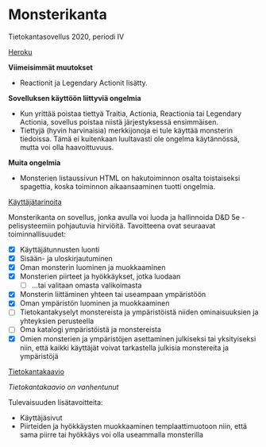 # Monsterikanta
Tietokantasovellus 2020, periodi IV

[Heroku](http://tsoha-monsterikanta.herokuapp.com/)

**Viimeisimmät muutokset**
- Reactionit ja Legendary Actionit lisätty.

**Sovelluksen käyttöön liittyviä ongelmia**
- Kun yrittää poistaa tiettyä Traitia, Actionia, Reactionia tai Legendary Actionia, sovellus poistaa niistä järjestyksessä ensimmäisen.
- Tiettyjä (hyvin harvinaisia) merkkijonoja ei tule käyttää monsterin tiedoissa. Tämä ei kuitenkaan luultavasti ole ongelma käytännössä, mutta voi olla haavoittuvuus.

**Muita ongelmia**
- Monsterien listaussivun HTML on hakutoiminnon osalta toistaiseksi spagettia, koska toiminnon aikaansaaminen tuotti ongelmia.


[Käyttäjätarinoita](https://github.com/luuranko/monsterikanta/blob/master/documentation/userstory.md)

Monsterikanta on sovellus, jonka avulla voi luoda ja hallinnoida D&D 5e -pelisysteemiin pohjautuvia hirviöitä.
Tavoitteena ovat seuraavat toiminnallisuudet:
- [x] Käyttäjätunnusten luonti 
- [x] Sisään- ja uloskirjautuminen
- [x] Oman monsterin luominen ja muokkaaminen
- [x] Monsterien piirteet ja hyökkäykset, jotka luodaan
  - [ ] ...tai valitaan omasta valikoimasta 
- [x] Monsterin liittäminen yhteen tai useampaan ympäristöön
- [x] Oman ympäristön luominen ja muokkaaminen
- [ ] Tietokantakyselyt monstereista ja ympäristöistä niiden ominaisuuksien ja yhteyksien perusteella
- [ ] Oma katalogi ympäristöistä ja monstereista
- [x] Omien monsterien ja ympäristöjen asettaminen julkiseksi tai yksityiseksi niin, että kaikki käyttäjät voivat tarkastella julkisia monstereita ja ympäristöjä

[Tietokantakaavio](https://github.com/luuranko/monsterikanta/blob/master/tietokantakaavio.png)

*Tietokantakaavio on vanhentunut*

Tulevaisuuden lisätavoitteita:
- Käyttäjäsivut
- Piirteiden ja hyökkäysten muokkaaminen templaattimuotoon niin, että sama piirre tai hyökkäys voi olla useammalla monsterilla
